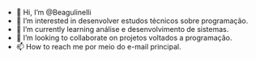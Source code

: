 - 👋 Hi, I’m @Beagulinelli
- 👀 I’m interested in desenvolver estudos técnicos sobre programação.
- 🌱 I’m currently learning análise e desenvolvimento de sistemas.
- 💞️ I’m looking to collaborate on projetos voltados a programação.
- 📫 How to reach me por meio do e-mail principal.

<!---
Beagulinelli/Beagulinelli is a ✨ special ✨ repository because its `README.md` (this file) appears on your GitHub profile.
You can click the Preview link to take a look at your changes.
--->
